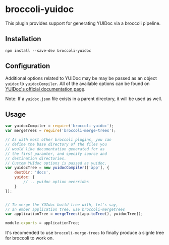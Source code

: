 # broccoli-yuidoc

This plugin provides support for generating YUIDoc via a broccoli
pipeline.

## Installation

```
npm install --save-dev broccoli-yuidoc
```

## Configuration

Additional options related to YUIDoc may be may be passed as an object
`yuidoc` to `yuidocCompiler`. 
All of the available options can be found on [YUIDoc's official documentation
page](https://yui.github.io/yuidoc/args/index.html).

Note: If a `yuidoc.json` file exists in a parent directory, it will be 
used as well.

## Usage

```js
var yuidocCompiler = require('broccoli-yuidoc');
var mergeTrees = require('broccoli-merge-trees');

// As with most other broccoli plugins, you can
// define the base directory of the files you
// would like documentation generated for as 
// the first paramter, and specify source and
// destination directories.
// Custom YUIdoc options is passed as yuidoc.
var yuidocTree = new yuidocCompiler(['app'], {
	destDir: 'docs',
	yuidoc: {
		// .. yuidoc option overrides
	}
});


// To merge the YUIdoc build tree with, let's say,
// an ember application tree, use broccoli-mergetrees 
var applicationTree = mergeTrees([app.toTree(), yuidocTree]);

module.exports = applicationTree;
```

It's recomended to use `broccoli-merge-trees` to finally produce
a signle tree for broccoli to work on.
